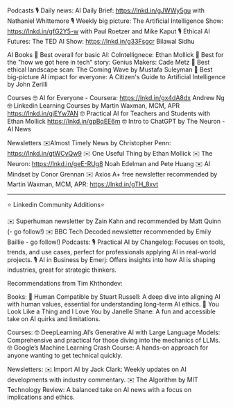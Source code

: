 
Podcasts
🎙️ Daily news: AI Daily Brief: https://lnkd.in/gJWWy5gu with Nathaniel Whittemore
🎙️ Weekly big picture: The Artificial Intelligence Show: https://lnkd.in/gfG2Y5-w with Paul Roetzer and Mike Kaput
🎙️ Ethical AI Futures: The TED AI Show: https://lnkd.in/g33Fsgcr Bilawal Sidhu

AI Books
📕 Best overall for basic AI: CoIntellignece: Ethan Mollick
📕 Best for the "how we got here in tech" story: Genius Makers: Cade Metz
📕 Best ethical landscape scan: The Coming Wave by Mustafa Suleyman
📕 Best big-picture AI impact for everyone: A Citizen's Guide to Artificial Intelligence by John Zerilli

Courses
🤓 AI for Everyone - Coursera: https://lnkd.in/gx4dA8dx Andrew Ng
🤓 Linkedin Learning Courses by Martin Waxman, MCM, APR https://lnkd.in/gjEYw7AN
🤓 Practical AI for Teachers and Students with Ethan Mollick https://lnkd.in/gpBqEE6m
🤓 Intro to ChatGPT by The Neuron - AI News

Newsletters
✉️Almost Timely News by Christopher Penn: https://lnkd.in/gtWCyQw9
✉️ One Useful Thing by Ethan Mollick
✉️ The Neuron: https://lnkd.in/geE-RUg8 Noah Edelman and Pete Huang
✉️ AI Mindset by Conor Grennan
✉️ Axios A+ free newsletter recommended by Martin Waxman, MCM, APR: https://lnkd.in/gTH_8xvt

----------------

⭐ Linkedin Community Additions⭐ 

✉️ Superhuman newsletter by Zain Kahn and recommended by Matt Quinn (- go follow!)
✉️ BBC Tech Decoded newsletter recommended by Emily Baillie - go follow!)
Podcasts:
🎙️ Practical AI by Changelog: Focuses on tools, trends, and use cases, perfect for professionals applying AI in real-world projects.
🎙️ AI in Business by Emerj: Offers insights into how AI is shaping industries, great for strategic thinkers.

Recommendations from Tim Khthondev:

Books:
📕 Human Compatible by Stuart Russell: A deep dive into aligning AI with human values, essential for understanding long-term AI ethics.
📕 You Look Like a Thing and I Love You by Janelle Shane: A fun and accessible take on AI quirks and limitations.

Courses:
🤓 DeepLearning.AI’s Generative AI with Large Language Models: Comprehensive and practical for those diving into the mechanics of LLMs.
🤓 Google’s Machine Learning Crash Course: A hands-on approach for anyone wanting to get technical quickly.

Newsletters:
✉️ Import AI by Jack Clark: Weekly updates on AI developments with industry commentary.
✉️ The Algorithm by MIT Technology Review: A balanced take on AI news with a focus on implications and ethics.
